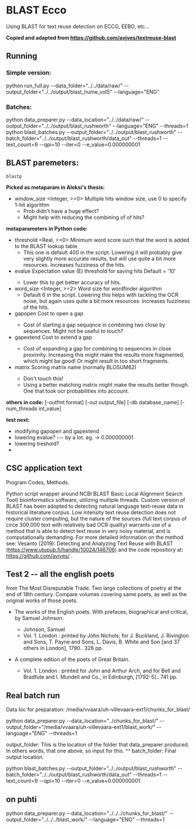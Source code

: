 # BLAST Ecco

Using BLAST for text reuse detection on ECCO, EEBO, etc...

**Copied and adapted from https://github.com/avjves/textreuse-blast**

## Running

### Simple version:

python run_full.py  --data_folder="../../data/raw/" --output_folder="../../output/blast_hume_vol5" --language="ENG"

### Batches:

python data_preparer.py  --data_location="../../data/raw/" --output_folder="../../output/blast_rushworth" --language="ENG" --threads=1
python blast_batches.py  --output_folder="../../output/blast_rushworth" --batch_folder="../../output/blast_rushworth/data_out" --threads=1 --text_count=9 --qpi=10 --iter=0 --e_value=0.000000001

## BLAST paremeters:

`blastp`

**Picked as metaparam in Aleksi's thesis:**
- window_size <Integer, >=0>
    Multiple hits window size, use 0 to specify 1-hit algorithm
    * Prob didn't have a huge effect?
    * Might help with reducing the combining of of hits?

**metaparameters in Python code:**
- threshold <Real, >=0>
    Minimum word score such that the word is added to the BLAST lookup table
    * This one is default 400 in the script. Lowering it will probably give very slightly more accurate results, but will use quite a bit more resources. Increases fuzziness of the hits.
- evalue <Real>
    Expectation value (E) threshold for saving hits 
    Default = '10'
    * Lower this to get better accuracy of hits.
- word_size <Integer, >=2>
    Word size for wordfinder algorithm
    * Default 6 in the script. Lowering this helps with tackling the OCR noise, but again uses quite a bit more resources. Increases fuzziness of the hits.
- gapopen <Integer>
    Cost to open a gap
    * Cost of starting a gap sequqnce in combining two close by sequences. Might not be useful to touch?
- gapextend <Integer>
    Cost to extend a gap
    * Cost of expanding a gap for combining to sequences in close proximity. Increasing this might make the results more fragmented, which might be good! Or might result in too short fragments.
- matrix <String>
    Scoring matrix name (normally BLOSUM62)
    * Don't touch this!
    * Using a better matching matrix might make the results better though. One that took ocr probabilities into account.

**others in code:**
[-outfmt format]
[-out output_file]
[-db database_name]
[-num_threads int_value]


**test next:**

- modifying gapopen and gapextend
- lowering evalue? --- by a lot. eg. -> 0.000000001
- lowering treshold?
- 

## CSC application text

Program Codes, Methods.

Python script wrapper around NCBI BLAST Basic Local Alignment Search Tool) bioinformatics software, utilizing multiple threads. Custom version of BLAST has been adopted to detecting natural language text-reuse data in historical literature corpus. Low intensity text reuse detection does not require cluster computing, but the nature of the sources (full text corpus of circe 300,000 text with relatively bad OCR quality) warrants use of a method that is able to detect text reuse in very noisy material, and is computationally demanding. For more detailed information on the method see: Vesanto (2019): Detecting and Analyzing Text Reuse with BLAST (https://www.utupub.fi/handle/10024/146706) and the code repository at: https://github.com/avjves/ .

## Test 2 -- all the english poets

from The Most Disreputable Trade. Two large collections of poetry at the end of 18th century. Compare volumes covering same poets, as well as the original works of those poets.

* The works of the English poets. With prefaces, biographical and critical, by Samuel Johnson.
  * Johnson, Samuel
  * Vol. 1. London : printed by John Nichols; for J. Buckland, J. Rivington and Sons, T. Payne and Sons, L. Davis, B. White and Son [and 37 others in London], 1790.. 326 pp.

* A complete edition of the poets of Great Britain.
  * Vol. 1. London : printed for John and Arthur Arch, and for Bell and Bradfute and I. Mundell and Co., in Edinburgh, [1792-5].. 741 pp.

## Real batch run

Data loc for preparation:
/media/vvaara/uh-villevaara-ext1/chunks_for_blast/

python data_preparer.py  --data_location="../chunks_for_blast/" --output_folder="/media/vvaara/uh-villevaara-ext1/blast_work/" --language="ENG" --threads=1

output_folder: This is the location of the folder that data_preparer produced. In others words, that one above, so input for this. ^^
batch_folder: Final output location. 

python blast_batches.py  --output_folder="../../output/blast_rushworth" --batch_folder="../../output/blast_rushworth/data_out" --threads=1 --text_count=9 --qpi=10 --iter=0 --e_value=0.000000001


## on puhti

python data_preparer.py  --data_location="../../../chunks_for_blast/" --output_folder="../../../blast_work/" --language="ENG" --threads=1

